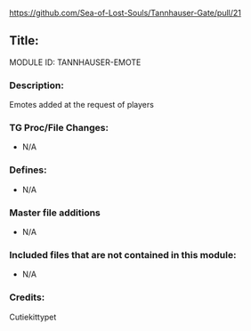 https://github.com/Sea-of-Lost-Souls/Tannhauser-Gate/pull/21 <!--PR Number-->

## Title: <!--Title of your addition-->

MODULE ID: TANNHAUSER-EMOTE

### Description:

Emotes added at the request of players

<!-- Here, try to describe what your PR does, what features it provides and any other directly useful information -->

### TG Proc/File Changes:

- N/A
<!-- If you had to edit, or append to any core procs in the process of making this PR, list them here. APPEND: Also, please include any files that you've changed. .DM files that is. -->

### Defines:

- N/A
<!-- If you needed to add any defines, mention the files you added those defines in -->

### Master file additions

- N/A
<!-- Any master file changes you've made to existing master files or if you've added a new master file. Please mark either as #NEW or #CHANGE -->

### Included files that are not contained in this module:

- N/A
<!-- Likewise, be it a non-modular file or a modular one that's not contained within the folder belonging to this specific module, it should be mentioned here -->

### Credits:

Cutiekittypet
<!-- Here go the credits to you, dear coder, and in case of collaborative work or ports, credits to the original source of the code -->
